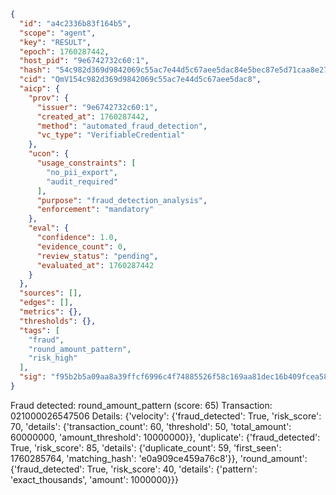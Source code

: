 ```json
{
  "id": "a4c2336b83f164b5",
  "scope": "agent",
  "key": "RESULT",
  "epoch": 1760287442,
  "host_pid": "9e6742732c60:1",
  "hash": "54c982d369d9842069c55ac7e44d5c67aee5dac84e5bec87e5d71caa8e274deb",
  "cid": "QmV154c982d369d9842069c55ac7e44d5c67aee5dac8",
  "aicp": {
    "prov": {
      "issuer": "9e6742732c60:1",
      "created_at": 1760287442,
      "method": "automated_fraud_detection",
      "vc_type": "VerifiableCredential"
    },
    "ucon": {
      "usage_constraints": [
        "no_pii_export",
        "audit_required"
      ],
      "purpose": "fraud_detection_analysis",
      "enforcement": "mandatory"
    },
    "eval": {
      "confidence": 1.0,
      "evidence_count": 0,
      "review_status": "pending",
      "evaluated_at": 1760287442
    }
  },
  "sources": [],
  "edges": [],
  "metrics": {},
  "thresholds": {},
  "tags": [
    "fraud",
    "round_amount_pattern",
    "risk_high"
  ],
  "sig": "f95b2b5a09aa8a39ffcf6996c4f74885526f58c169aa81dec16b409fcea580a8"
}
```

Fraud detected: round_amount_pattern (score: 65)
Transaction: 021000026547506
Details: {'velocity': {'fraud_detected': True, 'risk_score': 70, 'details': {'transaction_count': 60, 'threshold': 50, 'total_amount': 60000000, 'amount_threshold': 10000000}}, 'duplicate': {'fraud_detected': True, 'risk_score': 85, 'details': {'duplicate_count': 59, 'first_seen': 1760285764, 'matching_hash': 'e0a909ce459a76c8'}}, 'round_amount': {'fraud_detected': True, 'risk_score': 40, 'details': {'pattern': 'exact_thousands', 'amount': 1000000}}}